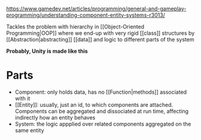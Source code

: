 https://www.gamedev.net/articles/programming/general-and-gameplay-programming/understanding-component-entity-systems-r3013/

Tackles the problem with hierarchy in [[Object-Oriented Programming|OOP]] where we end-up with very rigid [[class]] structures by [[Abstraction|abstracting]] [[data]] and logic to different parts of the system

**Probably, Unity is made like this**

# Parts

- Component: only holds data, has no [[Function|methods]] associated with it
- [[Entity]]: usually, just an id, to which components are attached. Components can be aggregated and dissociated at run time, affecting indirectly how an entity behaves
- System: the logic appplied over related components aggregated on the same entity
